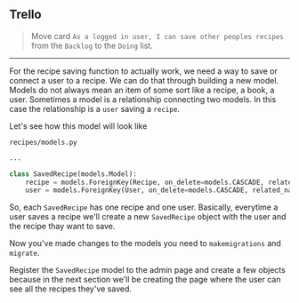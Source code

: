 ## Trello
> Move card `As a logged in user, I can save other peoples recipes` from the `Backlog` to the `Doing` list.
___


For the recipe saving function to actually work, we need a way to save or connect a user to a recipe. We can do that through building a new model. Models do not always mean an item of some sort like a recipe, a book, a user. Sometimes a model is a relationship connecting two models. In this case the relationship is a `user` saving a `recipe`. 

Let's see how this model will look like

`recipes/models.py`
```py
...

class SavedRecipe(models.Model):
	recipe = models.ForeignKey(Recipe, on_delete=models.CASCADE, related_name="saved")
	user = models.ForeignKey(User, on_delete=models.CASCADE, related_name="saved_recipes")
```

So, each `SavedRecipe` has one recipe and one user. Basically, everytime a user saves a recipe we'll create a new `SavedRecipe` object with the user and the recipe thay want to save.


Now you've made changes to the models you need to `makemigrations` and `migrate`.


Register the `SavedRecipe` model to the admin page and create a few objects because in the next section we'll be creating the page where the user can see all the recipes they've saved.

